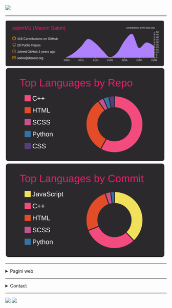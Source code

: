 <a href="https://github.com/sabinM1?tab=repositories"><img src="https://img.shields.io/badge/Pentru%20a--mi%20vedea%20toate%20proiectele-click%20aici-orange"/></a>

---

[![](https://raw.githubusercontent.com/sabinM1/sabinM1/master/profile-summary-card-output/monokai/0-profile-details.svg)](#)
[![](https://raw.githubusercontent.com/sabinM1/sabinM1/master/profile-summary-card-output/monokai/1-repos-per-language.svg)](#)
[![](https://raw.githubusercontent.com/sabinM1/sabinM1/master/profile-summary-card-output/monokai/2-most-commit-language.svg)](#)

---

<details>
  <summary>Pagini web</summary>

##### Sortate alfabetic:

[parrot.k.vu](http://parrot.k.vu/)

https://sabinm1.github.io
- https://sabinm1.github.io/Confictura-Industries/
- https://sabinm1.github.io/Focus/
- https://sabinm1.github.io/MateRO/
- https://sabinm1.github.io/error/
   - https://sabinm1.github.io/error/500
   - https://sabinm1.github.io/error/403
- https://sabinm1.github.io/suceava/
- https://sabinm1.github.io/web_MAX7219/
  
</details>

---

<details>
  <summary>Contact</summary>
  
  ### Reddit: [sabin_M1](https://reddit.com/user/sabin_M1)
  ### Email: sabin<a href="#"><img src="https://upload.wikimedia.org/wikipedia/commons/b/b0/Symbol_At.svg" width="16" height="16"></a>disroot.org
  - GPG: [keyserver.ubuntu.com](https://keyserver.ubuntu.com/pks/lookup?search=sabin%40disroot.org&fingerprint=on&op=index)<br>
  - Fingerprint: `C9D3 B15A 8196 C659 0286 749C 6CF7 262D 2289 304B`
  <ul><li><details><summary>PGP Key</summary><pre><code>-----BEGIN PGP PUBLIC KEY BLOCK-----

xsDNBGE85w4BDACu6aBPPfxaYMMkJQhop3ZAsTtrG7mhqV810lSEpBZcq7CXarUCke/K6LYZyw89
WQeI8ijd/PWNaF2jM1gosRdlZNdE0BklnjQw8WXmvLPtkFVHY0DSMBZyt+IEzlS6wbjj43A2Oglw
ohGfP2rmvSdeLKUwzIIdf48wUPvImZKk0lN/GeeXBMQyked8PtV7X3vU8OV9l8LjJHSTb2t4FY0E
AmIBTBKe66gy0SQdU1xZM3TLR1NSB82OEvc3uEaDUxEdHntVnMhnkvF0g5vjsKIk1TyUyBIeqvoA
CxN4y7SmTsRIDgRAlIVWTXy4pDenURe6nvU<span class="hljs-regexp">/fqq89h2sP/</span><span class="hljs-number">69</span>cdu9yvKgLb5WMTh/vjVRMbJXge0s
bvSAeCQbrDi4meda<span class="hljs-regexp">/BvWxrA9lx11Z2UxP/</span>x2drx7M<span class="hljs-regexp">/TMCNy74WWyHj9Xzep6vZiXW64SESO/</span>e+tj
EoCkTm3nRcWP0z/apsnKNXXdRq01qmlJYlm56wx7A8lHnOC6w9lUtC0Sl0QzqJnE1NObt88AEQEA
Ac0ZU2FiaW4gPHNhYmluQGRpc3Jvb3Qub3JnPsLBCQQTAQgAMxYhBMnTsVqBlsZZAoZ0nGz3Ji0i
iTBLBQJhPOcPAhsDBQsJCAcCBhUICQoLAgUWAgMBAAAKCRBs9yYtIokwS9pZDACEclw8abVrAROq
RkgKH5bGn<span class="hljs-regexp">/fg7cjip+eWge8/</span>HXI/c82Mh6uvPVprDAGmlpwJ3P8P0IttEXu1V45AdVVujB8+hfvy
bWCOBNwm5kYGC0ccB2xvn<span class="hljs-regexp">/VTcmkUswgdLuHExswYu7T1bKx/</span>M4e4cOQYWW4/ZM06xBY4W6PItuqY
pkIvqUqwrU5mjXi/hAFYceUrruNCaNAkRsQMoBgmk22abllObrek63Zbdj6SXLZHzz3D2sv9Wy7n
VokzkSvzGrXz4ZbXThNeUDqZVt4dXVkMOgXhtDj9AoeuKfORDgiPJJpdBo0wuw3stU1wb/MD+qxR
UiciuY9J53iTa8kRXBwvhZnLNvrpHDaR6O85i7B47w/bSf8RiFDZwibXA+TkQ98gPunwWVmsBR6T
XWMcsBWsrA6r55bjOLEwQp2R27GMXiuOz0DXT99K9O/TTth5+S76aa5Yz3mqdUeSsQ5EZXp4y2sS
<span class="hljs-number">1</span>nAeLJPVY4IADna9LSQ87+mhqVo9ROQlVi2P+LMY3H7OwM0EYTznDwEMAM/GXC3pl5BFWOB4o4Gl
j49+sxwhnotv8v+eWz7d61gBU74X4h9GrBZhIPBNBU<span class="hljs-comment">//CQhGo49bVsA0BytPcvJGv4QCsT1Kap2Z</span>
<span class="hljs-number">4E5</span>xqa1G0wI10W0wzOzTCZ2P0f4eT1YQQmFWM5O0ZtCNkwgqQccLO5QJqz9cnEU7a1KuxAP9cKnK
qArvV5sB+SxmXIFjUPPTiW7iBMD3gbNy9zctbjd8gUPXtfduud4a83V07ZgtVdb2rpui2al1+Ocm
qjug2Cj0tfipYtVKIchWy0YoCFwhCco4i0KL/lWxRyKil1WmGWK6ho+QBwgPPsxRfjxpwXUa4pBM
aPZpjCvRMxq0QjwFV52PgGfhpJWzmYbl6o0l0Gp7T9irLz2Cee3VxKHzczm+GP6kyst2+qI1KyJO
vlMYhcTnaDT8EwOp2nIAhhpNhUCA89H9Gd2UpprlLvhSWCHq6PuaaDUfYoSxbfUF1RRYWeT+TPzO
kycOeuyygLjyhojcQjRqd60gEpVOaOhKt9rscQARAQABwsD2BBgBCAAgFiEEydOxWoGWxlkChnSc
bPcmLSKJMEsFAmE85w8CGwwACgkQbPcmLSKJMEsX5Qv8DSjsKubsOHEBfpSz5Z/DuYitmR++QR7r
<span class="hljs-regexp">/OaeTq9i4Zk28Qo/</span><span class="hljs-regexp">/4esMX5RAvz7vekqBS0tS6eMmNdCLG1cNBsYeL/</span>IYt/dRAcm9vOo9S7L4Uqv
obEmVtTM6+<span class="hljs-number">3</span>b2Ly0GY7Wx7As3CYNuJZJ9OalKOFn6R+AsV927HjOBAP9UHIINOEthV/rCt9VMh6e
<span class="hljs-number">0</span>c8g9L+VLS7SBjY8xW3605Ts5be9SyuP<span class="hljs-regexp">/f4aR7bf9OgXT0HhDNCP/</span>O6RDOiaSkI1WozvB1rP4DG+
ybkpssyysc0fu+oUiRfErOhcdMKJq6epQ4vITZGpuVxdVIqBTkxjbNTI5OA4NLFQonDTTWn5OpJx
wEQlTP/WTaTioj7H3T6EjQ7mGNkRneTXw3ZCUr6x6OgVWmvh13CznA15nMaR0e+YCVBx6T40s4FQ
pYxyNWP22fBi<span class="hljs-regexp">/ftpd3e3bZHOjHKbWkaw/</span><span class="hljs-number">39</span>qO1Ug2iRctUAK5rnwN8iB<span class="hljs-regexp">/JT/</span><span class="hljs-number">388</span>fgkN2Aia3eKu4
ItoeO70AxH/yBWRl6wZuxnhg
=<span class="hljs-number">6</span>zot
    -----END PGP PUBLIC KEY BLOCK-----</code></pre></li></ul></details>
</details>

---

[![](https://komarev.com/ghpvc/?username=sabinM1)](#) <a href="https://saythanks.io/to/sabinM1"><img src="https://img.shields.io/badge/Merci-!-blue"/></a>
